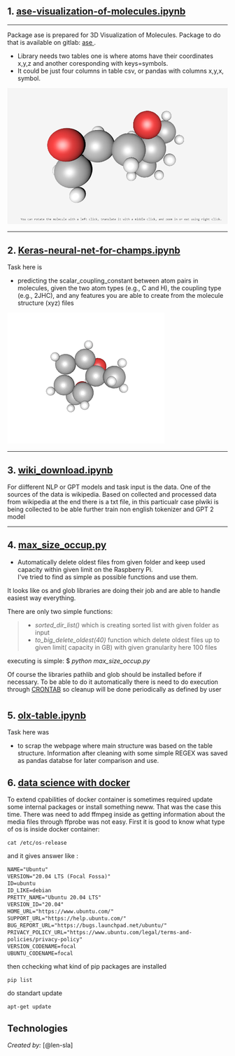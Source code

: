 

## 1.  [ase-visualization-of-molecules.ipynb](ase-visualization-of-molecules.ipynb)
---
Package ase is prepared for 3D Visualization of Molecules. Package to do that is available on gitlab: [ase ](https://gitlab.com/ase/ase).

* Library needs two tables one is where atoms have their coordinates x,y,z and another coresponding with keys=symbols.
* It could be just four columns in table csv, or pandas with columns x,y,x, symbol.

![Mole ](mole.PNG)
 



---
## 2.  [Keras-neural-net-for-champs.ipynb ](Keras-neural-net-for-champs.ipynb)


Task here is 
*  predicting the scalar_coupling_constant between atom pairs in molecules, given the two atom types (e.g., C and H),
 the coupling type (e.g., 2JHC), and any features you are able to create from the molecule structure (xyz) files


![Molecules ](rotating.gif)

---


## 3.  [wiki_download.ipynb ](wiki_download.ipynb)


For diifferent NLP or GPT models and task input is the data.
One of the sources of the data is wikipedia. Based on collected and processed data from wikipedia at the end there is a txt file,
in  this particualr case plwiki is being collected to be able further train non english tokenizer and GPT 2 model

---
## 4.  [max_size_occup.py ](max_size_occup.py)

* Automatically  delete oldest files from given folder and keep used capacity within given limit
on the   Raspberry Pi.  
I've  tried to find as simple as possible  functions and use them.
   
It looks like os and glob libraries are doing their job and are able to handle easiest way everything.   
   
There are only two simple functions:
>* _sorted_dir_list()_    which is creating sorted list with given folder as input
>* _to_big_delete_oldest(40)_   function which  delete oldest files up to given limit( capacity in GB) with given granularity here 100 files  

executing is simple:   $ _python max_size_occup.py_


  
  Of course the libraries pathlib and glob should be installed before if necessary. To be able to do it automatically there is need  to do  execution through 
[CRONTAB](https://linuxhandbook.com/crontab/) so cleanup will be done periodically as defined by user 
#

## 5.  [olx-table.ipynb ](olx-table.ipynb)


Task here was 
*   to scrap the webpage  where main structure was based on the table structure.
Information after cleaning with some simple REGEX was saved  as pandas databse for later comparison and use.

## 6.  [data science  with docker](aa.jpg)
To extend cpabilities of docker container is sometimes required update some internal packages or install something neww.
That was the case this time. There was need to add ffmpeg inside as getting information about the media files through ffprobe 
was not easy.
First it is good to know what type of os is inside docker container:


```
cat /etc/os-release
```

and it gives answer like :

```
NAME="Ubuntu"
VERSION="20.04 LTS (Focal Fossa)"
ID=ubuntu
ID_LIKE=debian
PRETTY_NAME="Ubuntu 20.04 LTS"
VERSION_ID="20.04"
HOME_URL="https://www.ubuntu.com/"
SUPPORT_URL="https://help.ubuntu.com/"
BUG_REPORT_URL="https://bugs.launchpad.net/ubuntu/"
PRIVACY_POLICY_URL="https://www.ubuntu.com/legal/terms-and-policies/privacy-policy"
VERSION_CODENAME=focal
UBUNTU_CODENAME=focal
```



then cchecking what kind of pip packages are installed

```
pip list 
```
do standart update
```
apt-get update 
```


## Technologies

_Created by:_ [@len-sla]

